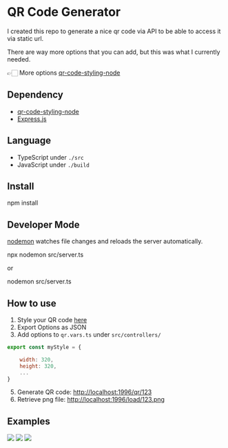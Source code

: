 **QR Code Generator**
=====================

I created this repo to generate a nice qr code via API to be able to access it via static url.

There are way more options that you can add, but this was what I currently needed.

👉🏻 More options  [qr-code-styling-node](https://www.npmjs.com/package/qr-code-styling-node?activeTab=versions)

  

**Dependency**
--------------

  

*   [qr-code-styling-node](https://www.npmjs.com/package/qr-code-styling-node?activeTab=versions)
*   [Express.js](http://expressjs.com/)

  

Language
--------

  

*   TypeScript under `./src`
*   JavaScript under `./build`

  

**Install**
-----------

  

npm install

  

**Developer Mode**
------------------

  

[nodemon](https://nodemon.io/) watches file changes and reloads the server automatically.

  

npx nodemon src/server.ts

or

nodemon src/server.ts

  

**How to use**
--------------

  

1.  Style your QR code [here](https://qr-code-styling.com/)
2.  Export Options as JSON
3.  Add options to `qr.vars.ts` under `src/controllers/`

```javascript
export const myStyle = {

	width: 320,
    height: 320,
    ...
}
```

5.  Generate QR code: [http://localhost:1996/qr/123](http://localhost:1996/qr/1234567890)
6.  Retrieve png file: [http://localhost:1996/load/123.png](http://localhost:1996/load/1234567890.png)

  

**Examples**
------------


![](https://raw.githubusercontent.com/kozakdenys/qr-code-styling/master/src/assets/facebook_example_new.png)
![](https://raw.githubusercontent.com/kozakdenys/qr-code-styling/master/src/assets/qr_code_example.png)
![](https://raw.githubusercontent.com/kozakdenys/qr-code-styling/master/src/assets/telegram_example_new.png)

